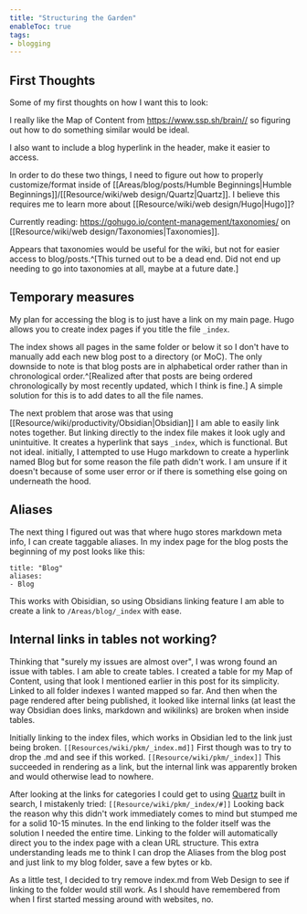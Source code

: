 ```yaml
---
title: "Structuring the Garden"
enableToc: true
tags: 
- blogging
---
```


## First Thoughts
Some of my first thoughts on how I want this to look:

I really like the Map of Content from https://www.ssp.sh/brain// so figuring out how to do something similar would be ideal. 

I also want to include a blog hyperlink in the header, make it easier to access. 

In order to do these two things, I need to figure out how to properly customize/format inside of [[Areas/blog/posts/Humble Beginnings|Humble Beginnings]]/[[Resource/wiki/web design/Quartz|Quartz]]. I believe this requires me to learn more about [[Resource/wiki/web design/Hugo|Hugo]]?

Currently reading: https://gohugo.io/content-management/taxonomies/ on [[Resource/wiki/web design/Taxonomies|Taxonomies]]. 

Appears that taxonomies would be useful for the wiki, but not for easier access to blog/posts.^[This turned out to be a dead end. Did not end up needing to go into taxonomies at all, maybe at a future date.]

## Temporary measures
My plan for accessing the blog is to just have a link on my main page. 
Hugo allows you to create index pages if you title the file `_index`. 

The index shows all pages in the same folder or below it so I don't have to manually add each new blog post to a directory (or MoC). The only downside to note is that blog posts are in alphabetical order rather than in chronological order.^[Realized after that posts are being ordered chronologically by most recently updated, which I think is fine.]
A simple solution for this is to add dates to all the file names.

The next problem that arose was that using [[Resource/wiki/productivity/Obsidian|Obsidian]] I am able to easily link notes together. But linking directly to the index file makes it look ugly and unintuitive. It creates a hyperlink that says `_index`, which is functional. But not ideal.
initially, I attempted to use Hugo markdown to create a hyperlink named Blog but for some reason the file path didn't work. I am unsure if it doesn't because of some user error or if there is something else going on underneath the hood. 

## Aliases
The next thing I figured out was that where hugo stores markdown meta info, I can create taggable aliases. 
In my index page for the blog posts the beginning of my post looks like this: 

```
title: "Blog"
aliases:
- Blog
```

This works with Obisidian, so using Obsidians linking feature I am able to create a link to `/Areas/blog/_index` with ease.

## Internal links in tables not working?
Thinking that "surely my issues are almost over", I was wrong found an issue with tables. I am able to create tables.
I created a table for my Map of Content, using that look I mentioned earlier in this post for its simplicity.
Linked to all folder indexes I wanted mapped so far.
And then when the page rendered after being published, it looked like internal links (at least the way Obsidian does links, markdown and wikilinks) are broken when inside tables. 

Initially linking to the index files, which works in Obsidian led to the link just being broken. 
`[[Resources/wiki/pkm/_index.md]]`
First though was to try to drop the .md and see if this worked. 
`[[Resource/wiki/pkm/_index]]`
This succeeded in rendering as a link, but the internal link was apparently broken and would otherwise lead to nowhere.

After looking at the links for categories I could get to using [Quartz](Resource/wiki/web%20design/Quartz.md) built in search, I mistakenly tried: `[[Resource/wiki/pkm/_index/#]]` 
Looking back the reason why this didn't work immediately comes to mind but stumped me for a solid 10-15 minutes. 
In the end linking to the folder itself was the solution I needed the entire time. 
Linking to the folder will automatically direct you to the index page with a clean URL structure. 
This extra understanding leads me to think I can drop the Aliases from the blog post and just link to my blog folder, save a few bytes or kb.

As a little test, I decided to try remove index.md from Web Design to see if linking to the folder would still work. As I should have remembered from when I first started messing around with websites, no.

